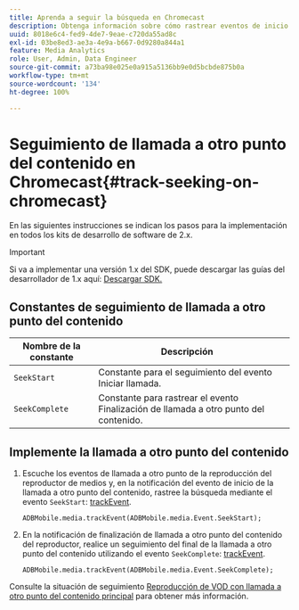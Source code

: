 ```yaml
---
title: Aprenda a seguir la búsqueda en Chromecast
description: Obtenga información sobre cómo rastrear eventos de inicio y finalización de llamada a otro punto del contenido mediante Media SDK en Chromecast.
uuid: 8018e6c4-fed9-4de7-9eae-c720da55ad8c
exl-id: 03be8ed3-ae3a-4e9a-b667-0d9280a844a1
feature: Media Analytics
role: User, Admin, Data Engineer
source-git-commit: a73ba98e025e0a915a5136bb9e0d5bcbde875b0a
workflow-type: tm+mt
source-wordcount: '134'
ht-degree: 100%

---
```


# Seguimiento de llamada a otro punto del contenido en Chromecast{#track-seeking-on-chromecast}

En las siguientes instrucciones se indican los pasos para la implementación en todos los kits de desarrollo de software de 2.x.

>[!IMPORTANT]
>
>Si va a implementar una versión 1.x del SDK, puede descargar las guías del desarrollador de 1.x aquí: [Descargar SDK.](/help/getting-started/download-sdks.md)

## Constantes de seguimiento de llamada a otro punto del contenido

| Nombre de la constante | Descripción     |
|---|---|
| `SeekStart` | Constante para el seguimiento del evento Iniciar llamada. |
| `SeekComplete` | Constante para rastrear el evento Finalización de llamada a otro punto del contenido. |

## Implemente la llamada a otro punto del contenido

1. Escuche los eventos de llamada a otro punto de la reproducción del reproductor de medios y, en la notificación del evento de inicio de la llamada a otro punto del contenido, rastree la búsqueda mediante el evento `SeekStart`: [trackEvent](https://adobe-marketing-cloud.github.io/media-sdks/reference/chromecast/ADBMobile.media.html#.trackEvent).

   ```
   ADBMobile.media.trackEvent(ADBMobile.media.Event.SeekStart);
   ```

1. En la notificación de finalización de llamada a otro punto del contenido del reproductor, realice un seguimiento del final de la llamada a otro punto del contenido utilizando el evento `SeekComplete`: [trackEvent](https://adobe-marketing-cloud.github.io/media-sdks/reference/chromecast/ADBMobile.media.html#.trackEvent).

   ```
   ADBMobile.media.trackEvent(ADBMobile.media.Event.SeekComplete);
   ```

Consulte la situación de seguimiento [Reproducción de VOD con llamada a otro punto del contenido principal](/help/use-cases/tracking-scenarios/vod-seeking.md) para obtener más información.
